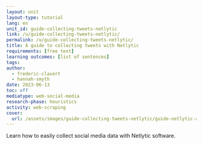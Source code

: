 ```yaml
---
layout: unit
layout-type: tutorial
lang: en
unit_id: guide-collecting-tweets-netlytic
link: /u/guide-collecting-tweets-netlytic/
permalink: /u/guide-collecting-tweets-netlytic/
title: A guide to collecting tweets with Netlytic
requirements: [free text]
learning outcomes: [list of sentences]
tags:
author:
  - frederic-clavert
  - hannah-smyth
date: 2023-06-13
toc: off
mediatype: web-social-media
research-phase: heuristics
activity: web-scraping
cover:
  url: /assets/images/guide-collecting-tweets-netlytic/guide-netlytic-avatar.jpg
---
```


Learn how to easily collect social media data with Netlytic software.

<!-- more -->
